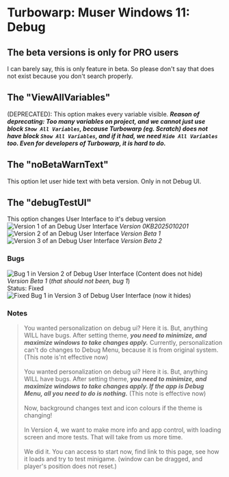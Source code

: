 # Turbowarp: Muser Windows 11: Debug
## The beta versions is only for PRO users
I can barely say, this is only feature in beta. So please don't say that does not exist because you don't search properly. 
## The "ViewAllVariables"
(DEPRECATED): This option makes every variable visible. ***Reason of deprecating: Too many variables on project, and we cannot just use block  `Show All Variables`, because Turbowarp (eg. Scratch) does not have block `Show All Variables`, and if it had, we need `Hide All Variables` too. Even for developers of Turbowarp, it is hard to do.***
## The "noBetaWarnText"
This option let user hide text with beta version. Only in not Debug UI.
## The "debugTestUI"
This option changes User Interface to it's debug version 
\
![Version 1 of an Debug User Interface](https://upload-and-view.github.io/turbowarp/assets/image1.png)
_Version 0KB2025010201_
\
![Version 2 of an Debug User Interface](https://upload-and-view.github.io/turbowarp/assets/image2.png)
_Version Beta 1_
\
![Version 3 of an Debug User Interface](https://upload-and-view.github.io/turbowarp/assets/image5.png)
_Version Beta 2_

### Bugs
![Bug 1 in Version 2 of Debug User Interface (Content does not hide)](https://upload-and-view.github.io/turbowarp/assets/image3.png)
\
_Version Beta 1_ (*that should not been, bug 1*)
\
Status: Fixed
![Fixed Bug 1 in Version 3 of Debug User Interface (now it hides)](https://upload-and-view.github.io/turbowarp/assets/image4.png)

### Notes
> You wanted personalization on debug ui? Here it is. But, anything WILL have bugs. After setting theme, ***you need to minimize, and maximize windows to take changes apply.*** Currently, personalization can't do changes to Debug Menu, because it is from original system. (This note is'nt effective now)
> \
> \
> You wanted personalization on debug ui? Here it is. But, anything WILL have bugs. After setting theme, ***you need to minimize, and maximize windows to take changes apply. If the app is Debug Menu, all you need to do is nothing.*** (This note is effective now)
> \
> \
> Now, background changes text and icon colours if the theme is changing!
> \
> \
> In Version 4, we want to make more info and app control, with loading screen and more tests. That will take from us more time.
> \
> \
> We did it. You can access to start now, find link to this page, see how it loads and try to test minigame. (window can be dragged, and player's position does not reset.)
